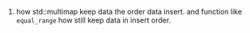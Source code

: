 



1. how std::multimap keep data the order data insert. and function like `equal_range` how still keep data in insert order.